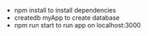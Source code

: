 - npm install  to install dependencies
- createdb myApp to create database
- npm run start   to run app on localhost:3000
